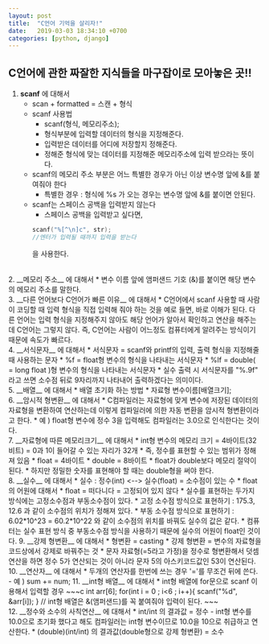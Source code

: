 ```yaml
---
layout: post
title:  "C언어 기억을 살리자!"
date:   2019-03-03 18:34:10 +0700
categories: [python, django]
---
```


## C언어에 관한 짜잘한 지식들을 마구잡이로 모아놓은 곳!!
1.  __scanf__ 에 대해서
	* scan + formatted = 스캔 + 형식
	* scanf 사용법
		* scanf(형식, 메모리주소);
		* 형식부분에 입력할 데이터의 형식을 지정해준다.
		* 입력받은 데이터를 어디에 저장할지 정해준다.
		* 정해준 형식에 맞는 데이터를 지정해준 메모리주소에 입력 받으라는 뜻이다.
	* scanf의 메모리 주소 부분은 어느 특별한 경우가 아닌 이상 변수명 앞에 &를 붙여줘야 한다
		* 특별한 경우 : 형식에 %s 가 오는 경우는 변수명 앞에 &를 붙이면 안된다.
	* scanf는 스페이스 공백을 입력받지 않는다
		* 스페이스 공백을 입력받고 싶다면,
		~~~c
		scanf("%[^\n]c", str);
		//엔터가 입력될 때까지 입력을 받는다
		~~~
		을 사용한다.
<br>
2. __메모리 주소__ 에 대해서
	* 변수 이름 앞에 앰퍼샌드 기호 (&)를 붙이면 해당 변수의 메모리 주소를 말한다.
<br>
3. __다른 언어보다 C언어가 빠른 이유__ 에 대해서
	* C언어에서 scanf 사용할 때 사람이 코딩할 때 입력 형식을 직접 입력해 줘야 하는 것을 예로 들면, 바로 이해가 된다. 다른 언어는 입력 형식을 지정해주지 않아도 해당 언어가 알아서 확인하고 연산을 해주는데 C언어는 그렇지 않다. 즉, C언어는 사람이 어느정도 컴퓨터에게 알려주는 방식이기 때문에 속도가 빠르다.
<br>
4. __서식문자__ 에 대해서
	* 서식문자 = scanf와 printf의 입력, 출력 형식을 지정해줄 때 사용하는 문자
		* %f = float형 변수의 형식을 나타내는 서식문자
		* %lf = double( = long float )형 변수의 형식을 나타내는 서식문자
	* 실수 출력 시 서식문자를 "%.9f" 라고 쓰면 소수점 뒤로 9자리까지 나타내어 출력하겠다는 의미이다.
<br>
5. __배열__ 에 대해서
	* 배열 초기화 하는 방법
		* 자료형 변수이름[배열크기];
<br>
6. __암시적 형변환__ 에 대해서
	* C컴파일러는 자료형에 맞게 변수에 저장된 데이터의 자료형을 변환하여 연산하는데 이렇게 컴파일러에 의한 자동 변환을 암시적 형변환이라고 한다.
		* 예 ) float형 변수에 정수 3을 입력해도 컴파일러는 3.0으로 인식한다는 것이다.
<br>
7. __자료형에 따른 메모리크기__ 에 대해서
	* int형 변수의 메모리 크기 = 4바이트(32비트) = 0과 1이 들어갈 수 있는 자리가 32개
		* 즉, 정수를 표현할 수 있는 범위가 정해져 있음
	* float = 4바이트
	* double = 8바이트
		* float가 double보다 메모리 절약이 된다.
		* 하지만 정밀한 숫자를 표현해야 할 때는 double형을 써야 한다.
<br>
8. __실수__ 에 대해서
	* 실수 : 정수(int) <--> 실수(float) = 소수점이 있는 수
	* float의 어원에 대해서
		* float = 떠다니다 = 고정되어 있지 않다
		* 실수를 표현하는 두가지 방식에는 고정소수점과 부동소수점이 있다.
			* 고정 소수점 방식으로 표현하기 : 175.3, 12.6 과 같이 소수점의 위치가 정해져 있다.
			* 부동 소수점 방식으로 표현하기 : 6.02*10^23 = 60.2*10^22 와 같이 소수점의 위치를 바꿔도 실수의 값은 같다.
			* 컴퓨터는 실수 표현 방식 중 부동소수점 방식을 사용하기 때문에 실수의 어원이 float인 것이다.
9. __강제 형변환__ 에 대해서
	* 형변환 = casting
	* 강제 형변환 = 변수의 자료형을 코드상에서 강제로 바꿔주는 것
	* 문자 자료형(=5라고 가정)을 정수로 형변환해서 덧셈연산을 하면 정수 5가 연산되는 것이 아니라 문자 5의 아스키코드값인 53이 연산된다.
10. __연산자__ 에 대해서
	* 두개의 연산자를 한번에 쓰는 경우 '='를 무조건 뒤에 쓴다.
		- 예 ) sum += num;
11. __int형 배열__ 에 대해서
	* int형 배열에 for문으로 scanf 이용해서 입력할 경우
	~~~c
	int arr[6];
	for(int i = 0 ; i<6 ; i++){
		scanf("%d", &arr[i]);
	}
	// int형 배열은 &(앰퍼샌드)를 꼭 붙여줘야 입력이 된다.
	~~~
	<br>
	12. __정수와 소수의 사칙연산__ 에 대해서
		* int/int 의 결과값 = 정수
			- int형 변수를 10.0으로 초기화 했다고 해도 컴파일러는 int형 변수이므로 10.0을 10으로 취급하고 연산한다.
		* (double)(int/int) 의 결과값(double형으로 강제 형변환) = 소수
